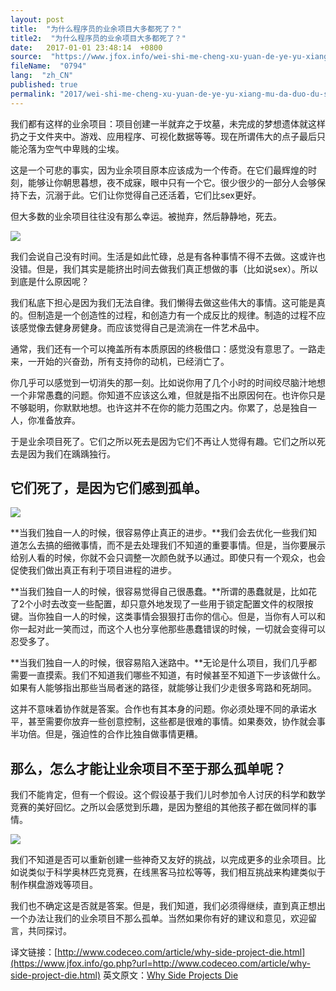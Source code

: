 ```yaml
---
layout: post
title:  "为什么程序员的业余项目大多都死了？"
title2:  "为什么程序员的业余项目大多都死了？"
date:   2017-01-01 23:48:14  +0800
source:  "https://www.jfox.info/wei-shi-me-cheng-xu-yuan-de-ye-yu-xiang-mu-da-duo-du-si-liao.html"
fileName:  "0794"
lang:  "zh_CN"
published: true
permalink: "2017/wei-shi-me-cheng-xu-yuan-de-ye-yu-xiang-mu-da-duo-du-si-liao.html"
---
```




我们都有这样的业余项目：项目创建一半就弃之于坟墓，未完成的梦想遗体就这样扔之于文件夹中。游戏、应用程序、可视化数据等等。现在所谓伟大的点子最后只能沦落为空气中卑贱的尘埃。

这是一个可悲的事实，因为业余项目原本应该成为一个传奇。在它们最辉煌的时刻，能够让你朝思暮想，夜不成寐，眼中只有一个它。很少很少的一部分人会够保持下去，沉溺于此。它们让你觉得自己还活着，它们比sex更好。

但大多数的业余项目往往没有那么幸运。被抛弃，然后静静地，死去。

![](fcc96dc.jpg)

我们会说自己没有时间。生活是如此忙碌，总是有各种事情不得不去做。这或许也没错。但是，我们其实是能挤出时间去做我们真正想做的事（比如说sex）。所以到底是什么原因呢？

我们私底下担心是因为我们无法自律。我们懒得去做这些伟大的事情。这可能是真的。但制造是一个创造性的过程，和创造力有一个成反比的规律。制造的过程不应该感觉像去健身房健身。而应该觉得自己是流淌在一件艺术品中。

通常，我们还有一个可以掩盖所有本质原因的终极借口：感觉没有意思了。一路走来，一开始的兴奋劲，所有支持你的动机，已经消亡了。

你几乎可以感觉到一切消失的那一刻。比如说你用了几个小时的时间绞尽脑汁地想一个非常愚蠢的问题。你知道不应该这么难，但就是指不出原因何在。也许你只是不够聪明，你默默地想。也许这并不在你的能力范围之内。你累了，总是独自一人，你准备放弃。

于是业余项目死了。它们之所以死去是因为它们不再让人觉得有趣。它们之所以死去是因为我们在踽踽独行。

## 它们死了，是因为它们感到孤单。

![](510ecaa.jpg)

**当我们独自一人的时候，很容易停止真正的进步。**我们会去优化一些我们知道怎么去搞的细微事情，而不是去处理我们不知道的重要事情。但是，当你要展示给别人看的时候，你就不会只调整一次颜色就予以通过。即使只有一个观众，也会促使我们做出真正有利于项目进程的进步。

**当我们独自一人的时候，很容易觉得自己很愚蠢。**所谓的愚蠢就是，比如花了2个小时去改变一些配置，却只意外地发现了一些用于锁定配置文件的权限按键。当你独自一人的时候，这类事情会狠狠打击你的信心。但是，当你有人可以和你一起对此一笑而过，而这个人也分享他那些愚蠢错误的时候，一切就会变得可以忍受多了。

**当我们独自一人的时候，很容易陷入迷路中。**无论是什么项目，我们几乎都需要一直摸索。我们不知道我们哪些不知道，有时候甚至不知道下一步该做什么。如果有人能够指出那些当局者迷的路径，就能够让我们少走很多弯路和死胡同。

这并不意味着协作就是答案。合作也有其本身的问题。你必须处理不同的承诺水平，甚至需要你放弃一些创意控制，这些都是很难的事情。如果奏效，协作就会事半功倍。但是，强迫性的合作比独自做事情更糟。

## 那么，怎么才能让业余项目不至于那么孤单呢？

我们不能肯定，但有一个假设。这个假设基于我们儿时参加令人讨厌的科学和数学竞赛的美好回忆。之所以会感觉到乐趣，是因为整组的其他孩子都在做同样的事情。

![](14fd287.jpg)

我们不知道是否可以重新创建一些神奇又友好的挑战，以完成更多的业余项目。比如说类似于科学奥林匹克竞赛，在线黑客马拉松等等，我们相互挑战来构建类似于制作棋盘游戏等项目。

我们也不确定这是否就是答案。但是，我们知道，我们必须得继续，直到真正想出一个办法让我们的业余项目不那么孤单。当然如果你有好的建议和意见，欢迎留言，共同探讨。

译文链接：[http://www.codeceo.com/article/why-side-project-die.html](https://www.jfox.info/go.php?url=http://www.codeceo.com/article/why-side-project-die.html)
英文原文：[Why Side Projects Die](https://www.jfox.info/go.php?url=https://codelympics.io/blog/why-do-side-projects-die)
